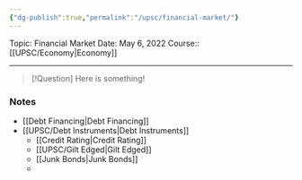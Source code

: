 ```yaml
---
{"dg-publish":true,"permalink":"/upsc/financial-market/"}
---
```


Topic: Financial Market
Date: May 6, 2022
Course:: [[UPSC/Economy\|Economy]]


---

> [!Question]
> Here is something! 


### Notes
- [[Debt Financing\|Debt Financing]]
- [[UPSC/Debt Instruments\|Debt Instruments]]
	- [[Credit Rating\|Credit Rating]]
	- [[UPSC/Gilt Edged\|Gilt Edged]]
	- [[Junk Bonds\|Junk Bonds]]
	- 